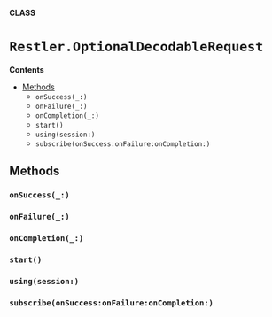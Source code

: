 **CLASS**

# `Restler.OptionalDecodableRequest`

**Contents**

- [Methods](#methods)
  - `onSuccess(_:)`
  - `onFailure(_:)`
  - `onCompletion(_:)`
  - `start()`
  - `using(session:)`
  - `subscribe(onSuccess:onFailure:onCompletion:)`

## Methods
### `onSuccess(_:)`

### `onFailure(_:)`

### `onCompletion(_:)`

### `start()`

### `using(session:)`

### `subscribe(onSuccess:onFailure:onCompletion:)`
